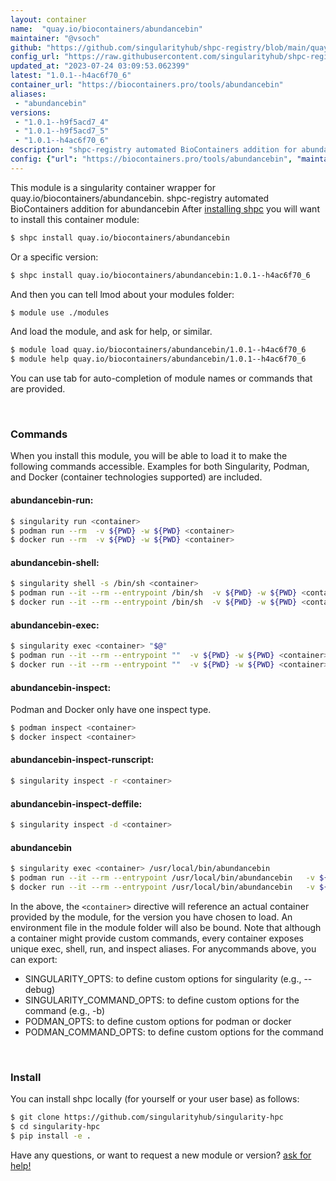 ```yaml
---
layout: container
name:  "quay.io/biocontainers/abundancebin"
maintainer: "@vsoch"
github: "https://github.com/singularityhub/shpc-registry/blob/main/quay.io/biocontainers/abundancebin/container.yaml"
config_url: "https://raw.githubusercontent.com/singularityhub/shpc-registry/main/quay.io/biocontainers/abundancebin/container.yaml"
updated_at: "2023-07-24 03:09:53.062399"
latest: "1.0.1--h4ac6f70_6"
container_url: "https://biocontainers.pro/tools/abundancebin"
aliases:
 - "abundancebin"
versions:
 - "1.0.1--h9f5acd7_4"
 - "1.0.1--h9f5acd7_5"
 - "1.0.1--h4ac6f70_6"
description: "shpc-registry automated BioContainers addition for abundancebin"
config: {"url": "https://biocontainers.pro/tools/abundancebin", "maintainer": "@vsoch", "description": "shpc-registry automated BioContainers addition for abundancebin", "latest": {"1.0.1--h4ac6f70_6": "sha256:8bda624b6531d074a4ae6dbdf9352f888e5079dfecf3a5fe32a4af4f3c067ae7"}, "tags": {"1.0.1--h9f5acd7_4": "sha256:e76410ccbe886ff5c22e61568f392b8bcbd4f7afc05afd2b82dca10ce3569623", "1.0.1--h9f5acd7_5": "sha256:df5f713e91203566a88789a7ea9a600d92c57c6e9224a6753e02f1014ff7d231", "1.0.1--h4ac6f70_6": "sha256:8bda624b6531d074a4ae6dbdf9352f888e5079dfecf3a5fe32a4af4f3c067ae7"}, "docker": "quay.io/biocontainers/abundancebin", "aliases": {"abundancebin": "/usr/local/bin/abundancebin"}}
---
```


This module is a singularity container wrapper for quay.io/biocontainers/abundancebin.
shpc-registry automated BioContainers addition for abundancebin
After [installing shpc](#install) you will want to install this container module:


```bash
$ shpc install quay.io/biocontainers/abundancebin
```

Or a specific version:

```bash
$ shpc install quay.io/biocontainers/abundancebin:1.0.1--h4ac6f70_6
```

And then you can tell lmod about your modules folder:

```bash
$ module use ./modules
```

And load the module, and ask for help, or similar.

```bash
$ module load quay.io/biocontainers/abundancebin/1.0.1--h4ac6f70_6
$ module help quay.io/biocontainers/abundancebin/1.0.1--h4ac6f70_6
```

You can use tab for auto-completion of module names or commands that are provided.

<br>

### Commands

When you install this module, you will be able to load it to make the following commands accessible.
Examples for both Singularity, Podman, and Docker (container technologies supported) are included.

#### abundancebin-run:

```bash
$ singularity run <container>
$ podman run --rm  -v ${PWD} -w ${PWD} <container>
$ docker run --rm  -v ${PWD} -w ${PWD} <container>
```

#### abundancebin-shell:

```bash
$ singularity shell -s /bin/sh <container>
$ podman run --it --rm --entrypoint /bin/sh  -v ${PWD} -w ${PWD} <container>
$ docker run --it --rm --entrypoint /bin/sh  -v ${PWD} -w ${PWD} <container>
```

#### abundancebin-exec:

```bash
$ singularity exec <container> "$@"
$ podman run --it --rm --entrypoint ""  -v ${PWD} -w ${PWD} <container> "$@"
$ docker run --it --rm --entrypoint ""  -v ${PWD} -w ${PWD} <container> "$@"
```

#### abundancebin-inspect:

Podman and Docker only have one inspect type.

```bash
$ podman inspect <container>
$ docker inspect <container>
```

#### abundancebin-inspect-runscript:

```bash
$ singularity inspect -r <container>
```

#### abundancebin-inspect-deffile:

```bash
$ singularity inspect -d <container>
```


#### abundancebin

```bash
$ singularity exec <container> /usr/local/bin/abundancebin
$ podman run --it --rm --entrypoint /usr/local/bin/abundancebin   -v ${PWD} -w ${PWD} <container> -c " $@"
$ docker run --it --rm --entrypoint /usr/local/bin/abundancebin   -v ${PWD} -w ${PWD} <container> -c " $@"
```



In the above, the `<container>` directive will reference an actual container provided
by the module, for the version you have chosen to load. An environment file in the
module folder will also be bound. Note that although a container
might provide custom commands, every container exposes unique exec, shell, run, and
inspect aliases. For anycommands above, you can export:

 - SINGULARITY_OPTS: to define custom options for singularity (e.g., --debug)
 - SINGULARITY_COMMAND_OPTS: to define custom options for the command (e.g., -b)
 - PODMAN_OPTS: to define custom options for podman or docker
 - PODMAN_COMMAND_OPTS: to define custom options for the command

<br>

### Install

You can install shpc locally (for yourself or your user base) as follows:

```bash
$ git clone https://github.com/singularityhub/singularity-hpc
$ cd singularity-hpc
$ pip install -e .
```

Have any questions, or want to request a new module or version? [ask for help!](https://github.com/singularityhub/singularity-hpc/issues)